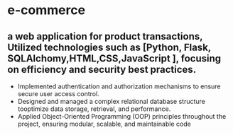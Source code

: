 ﻿# e-commerce
## a web application for product transactions, Utilized technologies such as [Python, Flask, SQLAlchomy,HTML,CSS,JavaScript ], focusing on efficiency and security best practices.

+ Implemented authentication and authorization mechanisms to ensure secure user access control.
+ Designed and managed a complex relational database structure tooptimize data storage, retrieval, and performance.
+ Applied Object-Oriented Programming (OOP) principles throughout the project, ensuring modular, scalable, and maintainable code
